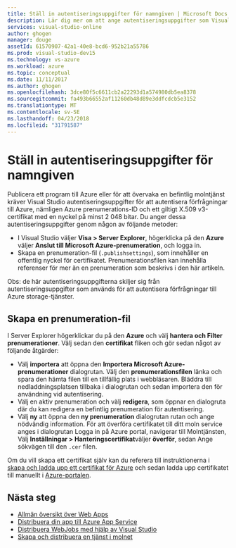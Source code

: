```yaml
---
title: Ställ in autentiseringsuppgifter för namngiven | Microsoft Docs
description: Lär dig mer om att ange autentiseringsuppgifter som Visual Studio kan använda för att autentisera förfrågningar till Azure, så att du kan publicera ett program till Azure från Visual Studio eller övervaka en befintlig molntjänst.
services: visual-studio-online
author: ghogen
manager: douge
assetId: 61570907-42a1-40e8-bcd6-952b21a55786
ms.prod: visual-studio-dev15
ms.technology: vs-azure
ms.workload: azure
ms.topic: conceptual
ms.date: 11/11/2017
ms.author: ghogen
ms.openlocfilehash: 3dce80f5c6611cb2a22293d1a574980db5ea8378
ms.sourcegitcommit: fa493b66552af11260db48d89e3ddfcdcb5e3152
ms.translationtype: MT
ms.contentlocale: sv-SE
ms.lasthandoff: 04/23/2018
ms.locfileid: "31791587"
---
```

# <a name="set-up-named-authentication-credentials"></a>Ställ in autentiseringsuppgifter för namngiven

Publicera ett program till Azure eller för att övervaka en befintlig molntjänst kräver Visual Studio autentiseringsuppgifter för att autentisera förfrågningar till Azure, nämligen Azure prenumerations-ID och ett giltigt X.509 v3-certifikat med en nyckel på minst 2 048 bitar. Du anger dessa autentiseringsuppgifter genom någon av följande metoder:

- I Visual Studio väljer **Visa > Server Explorer**, högerklicka på den **Azure** väljer **Anslut till Microsoft Azure-prenumeration**, och logga in.
- Skapa en prenumeration-fil (`.publishsettings`), som innehåller en offentlig nyckel för certifikatet. Prenumerationsfilen kan innehålla referenser för mer än en prenumeration som beskrivs i den här artikeln.

Obs: de här autentiseringsuppgifterna skiljer sig från autentiseringsuppgifter som används för att autentisera förfrågningar till Azure storage-tjänster.

## <a name="create-a-subscription-file"></a>Skapa en prenumeration-fil

I Server Explorer högerklickar du på den **Azure** och välj **hantera och Filter prenumerationer**. Välj sedan den **certifikat** fliken och gör sedan något av följande åtgärder:

- Välj **importera** att öppna den **Importera Microsoft Azure-prenumerationer** dialogrutan. Välj den **prenumerationsfilen** länka och spara den hämta filen till en tillfällig plats i webbläsaren. Bläddra till nedladdningsplatsen tillbaka i dialogrutan och sedan importera den för användning vid autentisering.
- Välj en aktiv prenumeration och välj **redigera**, som öppnar en dialogruta där du kan redigera en befintlig prenumeration för autentisering.
- Välj **ny** att öppna den **ny prenumeration** dialogrutan rutan och ange nödvändig information. För att överföra certifikatet till ditt moln service anges i dialogrutan Logga in på Azure portal, navigerar till Molntjänsten, Välj **Inställningar > Hanteringscertifikat**väljer **överför**, sedan Ange sökvägen till den `.cer` filen.

Om du vill skapa ett certifikat själv kan du referera till instruktionerna i [skapa och ladda upp ett certifikat för Azure](https://msdn.microsoft.com/library/windowsazure/gg551722.aspx) och sedan ladda upp certifikatet till manuellt i [Azure-portalen](https://portal.azure.com/).

## <a name="next-steps"></a>Nästa steg

- [Allmän översikt över Web Apps](https://docs.microsoft.com/azure/app-service/)
- [Distribuera din app till Azure App Service](https://docs.microsoft.com/azure/app-service/app-service-deploy-local-git) 
- [Distribuera WebJobs med hjälp av Visual Studio](https://docs.microsoft.com/azure/app-service/websites-dotnet-deploy-webjobs)
- [Skapa och distribuera en tjänst i molnet](https://docs.microsoft.com/azure/cloud-services/cloud-services-how-to-create-deploy-portal)